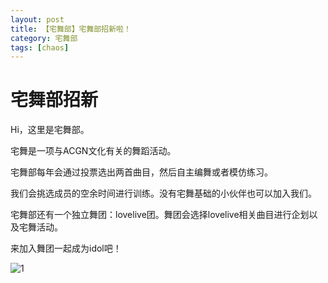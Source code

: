 ```yaml
---
layout: post
title: 【宅舞部】宅舞部招新啦！
category: 宅舞部
tags: [chaos]
---
```


# 宅舞部招新

Hi，这里是宅舞部。

宅舞是一项与ACGN文化有关的舞蹈活动。

宅舞部每年会通过投票选出两首曲目，然后自主编舞或者模仿练习。

我们会挑选成员的空余时间进行训练。没有宅舞基础的小伙伴也可以加入我们。

宅舞部还有一个独立舞团：lovelive团。舞团会选择lovelive相关曲目进行企划以及宅舞活动。

来加入舞团一起成为idol吧！

![1](https://dev.tencent.com/u/Water_Emissary/p/pbed/git/raw/master/zhaiwu/zhaoxing/1.png)
